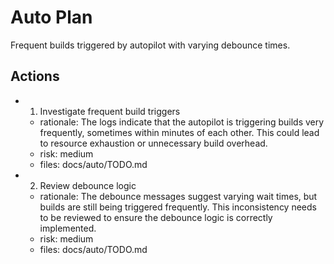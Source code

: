 # Auto Plan

Frequent builds triggered by autopilot with varying debounce times.

## Actions
- 1. Investigate frequent build triggers
  - rationale: The logs indicate that the autopilot is triggering builds very frequently, sometimes within minutes of each other. This could lead to resource exhaustion or unnecessary build overhead.
  - risk: medium
  - files: docs/auto/TODO.md
- 2. Review debounce logic
  - rationale: The debounce messages suggest varying wait times, but builds are still being triggered frequently. This inconsistency needs to be reviewed to ensure the debounce logic is correctly implemented.
  - risk: medium
  - files: docs/auto/TODO.md
